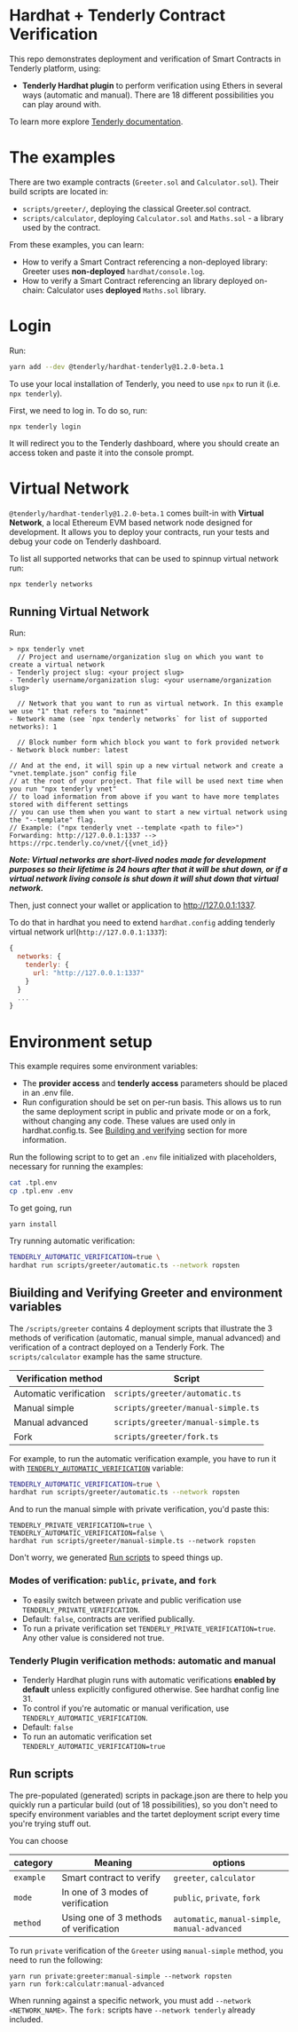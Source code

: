 # Hardhat + Tenderly Contract Verification

This repo demonstrates deployment and verification of Smart Contracts in Tenderly platform, using:

- **Tenderly Hardhat plugin** to perform verification using Ethers in several ways (automatic and manual). There are 18 different possibilities you can play around with.

To learn more explore [Tenderly documentation](https://docs.tenderly.co/monitoring/smart-contract-verification).

# The examples

There are two example contracts (`Greeter.sol` and `Calculator.sol`). Their build scripts are located in:

- `scripts/greeter/`, deploying the classical Greeter.sol contract.
- `scripts/calculator`, deploying `Calculator.sol` and `Maths.sol` - a library used by the contract.

From these examples, you can learn:

- How to verify a Smart Contract referencing a non-deployed library: Greeter uses **non-deployed** `hardhat/console.log`.
- How to verify a Smart Contract referencing an library deployed on-chain: Calculator uses **deployed** `Maths.sol` library.

# Login

Run:

```bash
yarn add --dev @tenderly/hardhat-tenderly@1.2.0-beta.1
```

To use your local installation of Tenderly, you need to use `npx` to run it (i.e. `npx tenderly`).

First, we need to log in. To do so, run:

```
npx tenderly login
```

It will redirect you to the Tenderly dashboard, where you should create an access token and paste it into the console prompt.

# Virtual Network

`@tenderly/hardhat-tenderly@1.2.0-beta.1` comes built-in with **Virtual Network**, a local Ethereum EVM based network node designed for development. It allows you to deploy your contracts, run your tests and debug your code on Tenderly dashboard.

To list all supported networks that can be used to spinnup virtual network run:

```bash
npx tenderly networks
```

## Running Virtual Network

Run:

```
> npx tenderly vnet
  // Project and username/organization slug on which you want to create a virtual network
- Tenderly project slug: <your project slug>
- Tenderly username/organization slug: <your username/organization slug>

  // Network that you want to run as virtual network. In this example we use "1" that refers to "mainnet"
- Network name (see `npx tenderly networks` for list of supported networks): 1

  // Block number form which block you want to fork provided network
- Network block number: latest

// And at the end, it will spin up a new virtual network and create a "vnet.template.json" config file
// at the root of your project. That file will be used next time when you run "npx tenderly vnet"
// to load information from above if you want to have more templates stored with different settings
// you can use them when you want to start a new virtual network using the "--template" flag.
// Example: ("npx tenderly vnet --template <path to file>")
Forwarding: http://127.0.0.1:1337 --> https://rpc.tenderly.co/vnet/{{vnet_id}}
```

**_Note: Virtual networks are short-lived nodes made for development purposes so their lifetime is 24 hours after that it will be shut down, or if a virtual network living console is shut down it will shut down that virtual network._**

Then, just connect your wallet or application to http://127.0.0.1:1337.

To do that in hardhat you need to extend `hardhat.config` adding tenderly virtual network url(`http://127.0.0.1:1337`):

```js
{
  networks: {
    tenderly: {
      url: "http://127.0.0.1:1337"
    }
  }
  ...
}
```

# Environment setup

This example requires some environment variables:

- The **provider access** and **tenderly access** parameters should be placed in an .env file.
- Run configuration should be set on per-run basis. This allows us to run the same deployment script in public and private mode or on a fork, without changing any code. These values are used only in hardhat.config.ts. See [Building and verifying](#biuilding-and-verifying-greeter-and-environment-variables) section for more information.

Run the following script to to get an `.env` file initialized with placeholders, necessary for running the examples:

```bash
cat .tpl.env
cp .tpl.env .env
```

To get going, run

```
yarn install
```

Try running automatic verification:

```bash
TENDERLY_AUTOMATIC_VERIFICATION=true \
hardhat run scripts/greeter/automatic.ts --network ropsten
```

## Biuilding and Verifying Greeter and environment variables

The `/scripts/greeter` contains 4 deployment scripts that illustrate the 3 methods of verification (automatic, manual simple, manual advanced) and verification of a contract deployed on a Tenderly Fork. The `scripts/calculator` example has the same structure.

| Verification method    | Script                             |
| ---------------------- | ---------------------------------- |
| Automatic verification | `scripts/greeter/automatic.ts`     |
| Manual simple          | `scripts/greeter/manual-simple.ts` |
| Manual advanced        | `scripts/greeter/manual-simple.ts` |
| Fork                   | `scripts/greeter/fork.ts`          |

For example, to run the automatic verification example, you have to run it with [`TENDERLY_AUTOMATIC_VERIFICATION`](#modes-of-verification-public-private-and-fork) variable:

```bash
TENDERLY_AUTOMATIC_VERIFICATION=true \
hardhat run scripts/greeter/automatic.ts --network ropsten
```

And to run the manual simple with private verification, you'd paste this:

```
TENDERLY_PRIVATE_VERIFICATION=true \
TENDERLY_AUTOMATIC_VERIFICATION=false \
hardhat run scripts/greeter/manual-simple.ts --network ropsten
```

Don't worry, we generated [Run scripts](#run-scripts) to speed things up.

### Modes of verification: `public`, `private`, and `fork`

- To easily switch between private and public verification use `TENDERLY_PRIVATE_VERIFICATION`.
- Default: `false`, contracts are verified publically.
- To run a private verification set `TENDERLY_PRIVATE_VERIFICATION=true`. Any other value is considered not true.

### Tenderly Plugin verification methods: automatic and manual

- Tenderly Hardhat plugin runs with automatic verifications **enabled by default** unless explicitly configured otherwise. See hardhat config line 31.
- To control if you're automatic or manual verification, use `TENDERLY_AUTOMATIC_VERIFICATION`.
- Default: `false`
- To run an automatic verification set `TENDERLY_AUTOMATIC_VERIFICATION=true`

## Run scripts

The pre-populated (generated) scripts in package.json are there to help you quickly run a particular build (out of 18 possibilities), so you don't need to specify environment variables and the tartet deployment script every time you're trying stuff out.

You can choose

| category  | Meaning                                | options                                         |
| --------- | -------------------------------------- | ----------------------------------------------- |
| `example` | Smart contract to verify               | `greeter`, `calculator`                         |
| `mode`    | In one of 3 modes of verification      | `public`, `private`, `fork`                     |
| `method`  | Using one of 3 methods of verification | `automatic`, `manual-simple`, `manual-advanced` |

To run `private` verification of the `Greeter` using `manual-simple` method, you need to run the following:

```
yarn run private:greeter:manual-simple --network ropsten
yarn run fork:calculatr:manual-advanced
```

When running against a specific network, you must add `--network <NETWORK_NAME>`.
The `fork:` scripts have `--network tenderly` already included.

